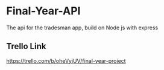 # Final-Year-API
The api for the tradesman app, build on Node js with express

## Trello Link

https://trello.com/b/oheVyjUV/final-year-project
